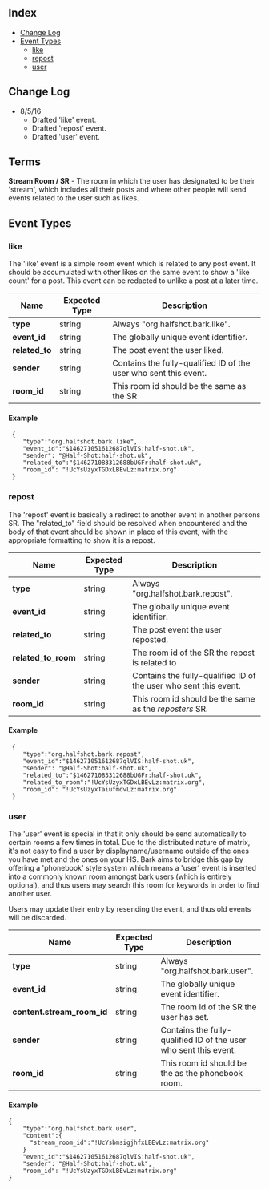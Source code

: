 
## Index
- [Change Log](#change-log)
- [Event Types](#event-types)
    - [like](#like)
    - [repost](#repost)
    - [user](#user)

## Change Log
- 8/5/16
    - Drafted 'like' event.
    - Drafted 'repost' event.
    - Drafted 'user' event.
    
## Terms

**Stream Room / SR** - The room in which the user has designated to be their 'stream', which includes all their posts and where other people will send events related to the user such as likes.

## Event Types

### like

The 'like' event is a simple room event which is related to any post event. It should be accumulated with other likes on the same event to show a 'like count' for a post. This event can be redacted to unlike a post at a later time.

| Name          | Expected Type | Description                           |
| ------------- | ------------- | ------------------------------------- |       
| **type**      | string        | Always "org.halfshot.bark.like".      |
| **event_id**  | string        | The globally unique event identifier. |
| **related_to**| string        | The post event the user liked.        |
| **sender**    | string        | Contains the fully-qualified ID of the user who sent this event. |
| **room_id**   | string        | This room id should be the same as the SR |

#### Example

```
 {
    "type":"org.halfshot.bark.like",
    "event_id":"$146271051612687qlVIS:half-shot.uk",
    "sender": "@Half-Shot:half-shot.uk",
    "related_to":"$146271083312688bUGFr:half-shot.uk",
    "room_id": "!UcYsUzyxTGDxLBEvLz:matrix.org"
 }
```

### repost

The 'repost' event is basically a redirect to another event in another persons SR. The "related_to" field should be resolved when encountered and the body of that event should be shown in place of this event, with the appropriate formatting to show it is a repost.

| Name                | Expected Type | Description                           |
| ------------------- | ------------- | ------------------------------------- |       
| **type**            | string        | Always "org.halfshot.bark.repost".    |
| **event_id**        | string        | The globally unique event identifier. |
| **related_to**      | string        | The post event the user reposted.     |
| **related_to_room** | string        | The room id of the SR the repost is related to |
| **sender**          | string        | Contains the fully-qualified ID of the user who sent this event. |
| **room_id**         | string        | This room id should be the same as the *reposters* SR. |

#### Example

```
 {
    "type":"org.halfshot.bark.repost",
    "event_id":"$146271051612687qlVIS:half-shot.uk",
    "sender": "@Half-Shot:half-shot.uk",
    "related_to":"$146271083312688bUGFr:half-shot.uk",
    "related_to_room":"!UcYsUzyxTGDxLBEvLz:matrix.org",
    "room_id": "!UcYsUzyxTaiufmdvLz:matrix.org"
 }
```

### user

The 'user' event is special in that it only should be send automatically to certain rooms a few times in total. Due to the distributed nature of matrix, it's not easy to find a user by displayname/username outside of the ones you have met and the ones on your HS. Bark aims to bridge this gap by offering a 'phonebook' style system which means a 'user' event is inserted into a commonly known room amongst bark users (which is entirely optional), and thus users may search this room for keywords in order to find another user.

Users may update their entry by resending the event, and thus old events will be discarded.

| Name                       | Expected Type | Description                             |
| -------------------------- | ------------- | --------------------------------------- |       
| **type**                   | string        | Always "org.halfshot.bark.user".        |
| **event_id**               | string        | The globally unique event identifier.   |
| **content.stream_room_id** | string        | The room id of the SR the user has set. |
| **sender**                 | string        | Contains the fully-qualified ID of the user who sent this event. |
| **room_id**                | string        | This room id should be the as the phonebook room. |

#### Example

```
{
    "type":"org.halfshot.bark.user",
    "content":{
      "stream_room_id":"!UcYsbmsigjhfxLBEvLz:matrix.org"
    }
    "event_id":"$146271051612687qlVIS:half-shot.uk",
    "sender": "@Half-Shot:half-shot.uk",
    "room_id": "!UcYsUzyxTGDxLBEvLz:matrix.org"
}
```
